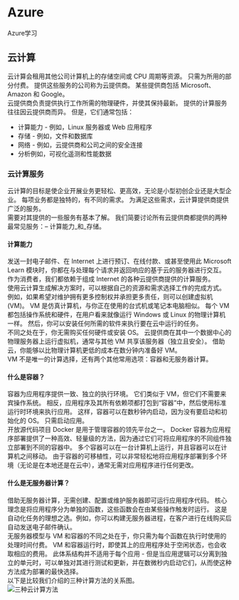 # Azure
Azure学习


## 云计算
云计算会租用其他公司计算机上的存储空间或 CPU 周期等资源。 只需为所用的部分付费。 提供这些服务的公司称为云提供商。 某些提供商包括 Microsoft、Amazon 和 Google。  
云提供商负责提供执行工作所需的物理硬件，并使其保持最新。 提供的计算服务往往因云提供商而异。 但是，它们通常包括：  
+ 计算能力 - 例如，Linux 服务器或 Web 应用程序  
+ 存储 - 例如，文件和数据库  
+ 网络 - 例如，云提供商和公司之间的安全连接  
+ 分析例如，可视化遥测和性能数据  

### 云计算服务
云计算的目标是使企业开展业务更轻松、更高效，无论是小型初创企业还是大型企业。 每项业务都是独特的，有不同的需求。 为满足这些需求，云计算提供商提供广泛的服务。  
需要对其提供的一些服务有基本了解。 我们简要讨论所有云提供商都提供的两种最常见服务：– 计算能力_和_存储。  
#### 计算能力
发送一封电子邮件、在 Internet 上进行预订、在线付款、或甚至使用此 Microsoft Learn 模块时，你都在与处理每个请求并返回响应的基于云的服务器进行交互。 作为消费者，我们都依赖于组成 Internet 的各种云提供商提供的计算服务。  
使用云计算生成解决方案时，可以根据自己的资源和需求选择工作的完成方式。 例如，如果希望对维护拥有更多控制权并承担更多责任，则可以创建虚拟机 (VM)。 VM 是仿真计算机，与你正在使用的台式机或笔记本电脑相似。 每个 VM 都包括操作系统和硬件，在用户看来就像运行 Windows 或 Linux 的物理计算机一样。 然后，你可以安装任何所需的软件来执行要在云中运行的任务。  
不同之处在于，你无需购买任何硬件或安装 OS。 云提供商在其中一个数据中心的物理服务器上运行虚拟机，通常与其他 VM 共享该服务器（独立且安全）。 借助云，你能够以比物理计算机更低的成本在数分钟内准备好 VM。  
VM 不是唯一的计算选择，还有两个其他常用选项：容器和无服务器计算。  
#### 什么是容器？
容器为应用程序提供一致、独立的执行环境。 它们类似于 VM，但它们不需要来宾操作系统。 相反，应用程序及其所有依赖项都打包到“容器”中，然后使用标准运行时环境来执行应用。 这样，容器可以在数秒钟内启动，因为没有要启动和初始化的 OS。 只需启动应用。  
开放源代码项目 Docker 是用于管理容器的领先平台之一。 Docker 容器为应用程序部署提供了一种高效、轻量级的方法，因为通过它们可将应用程序的不同组件独立部署到不同的容器中。 多个容器可以在一台计算机上运行，并且容器可以在计算机之间移动。 由于容器的可移植性，可以非常轻松地将应用程序部署到多个环境（无论是在本地还是在云中），通常无需对应用程序进行任何更改。  
#### 什么是无服务器计算？
借助无服务器计算，无需创建、配置或维护服务器即可运行应用程序代码。 核心理念是将应用程序分为单独的函数，这些函数会在由某些操作触发时运行。 这是自动化任务的理想之选。例如，你可以构建无服务器进程，在客户进行在线购买后自动发送电子邮件确认。  
无服务器模型与 VM 和容器的不同之处在于，你只需为每个函数在执行时使用的处理时间付费。 VM 和容器运行时，即使其上的应用程序处于空闲状态，也会收取相应的费用。 此体系结构并不适用于每个应用 - 但是当应用逻辑可以分离到独立的单元时，可以单独对其进行测试和更新，并在数微秒内启动它们，从而使这种方法成为部署的最快选择。  
以下是比较我们介绍的三种计算方法的关系图。  
![三种云计算方法](https://docs.microsoft.com/zh-cn/learn/modules/principles-cloud-computing/media/2-vm-vs-container-vs-serverless.png)
